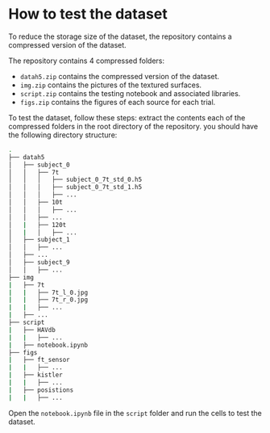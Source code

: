 # How to test the dataset

To reduce the storage size of the dataset, the repository contains a compressed version of the dataset.

The repository contains 4 compressed folders:
- `datah5.zip` contains the compressed version of the dataset.
- `img.zip` contains the pictures of the textured surfaces.
- `script.zip` contains the testing notebook and associated libraries.
- `figs.zip` contains the figures of each source for each trial.

To test the dataset, follow these steps:
extract the contents each of the compressed folders in the root directory of the repository.
you should have the following directory structure:
```bash
.
├── datah5
│   ├── subject_0
│   │   ├── 7t
│   │   │   ├── subject_0_7t_std_0.h5
│   │   │   ├── subject_0_7t_std_1.h5
│   │   │   ├── ...
│   │   ├── 10t
│   │   │   ├── ...
│   │   ├── ...
│   |   ├── 120t
│   |   │   ├── ...
│   ├── subject_1
│   │   ├── ...
│   ├── ...
│   ├── subject_9
│   │   ├── ...
├── img
|   ├── 7t
|   |   ├── 7t_l_0.jpg
|   |   ├── 7t_r_0.jpg
|   |   ├── ...
|   ├── ...
├── script
|   ├── HAVdb
|   |   ├── ...
|   ├── notebook.ipynb
├── figs
|   ├── ft_sensor
|   |   ├── ...
|   ├── kistler
|   |   ├── ...
|   ├── posistions
|   |   ├── ...
```

Open the `notebook.ipynb` file in the `script` folder and run the cells to test the dataset.

